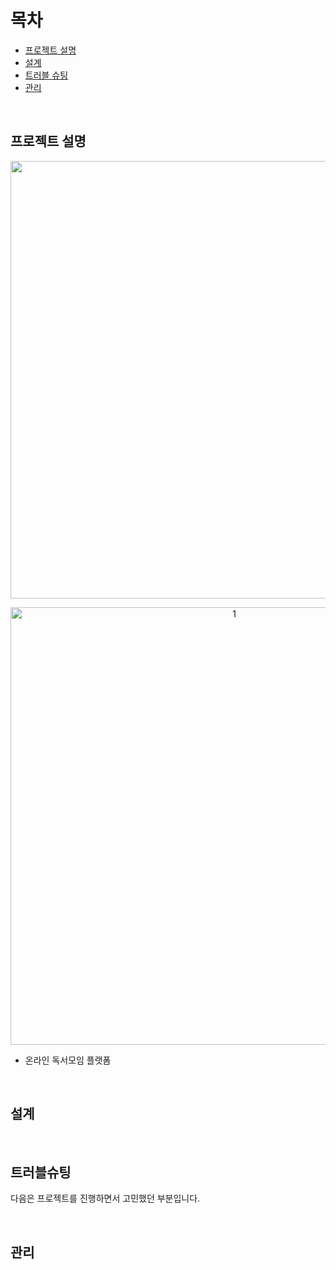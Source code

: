 # 목차
- [프로젝트 설명](#프로젝트-설명)
- [설계](#설계)
- [트러블 슈팅](#트러블슈팅)
- [관리](#관리)

<br>

## 프로젝트 설명

<p align="center">
<img src="https://user-images.githubusercontent.com/83000829/151493682-27175da2-d3e9-4e8b-9d88-9543292211e5.gif" width=700 />
</p>

<p align="center">
<img width="700" alt="1" src="https://user-images.githubusercontent.com/83000829/151493955-13594125-26f6-42b8-b676-bf76b1c01755.png">
</p>

- 온라인 독서모임 플랫폼
  
<br>

## 설계


<br>

## 트러블슈팅
다음은 프로젝트를 진행하면서 고민했던 부분입니다.

<br>


## 관리
